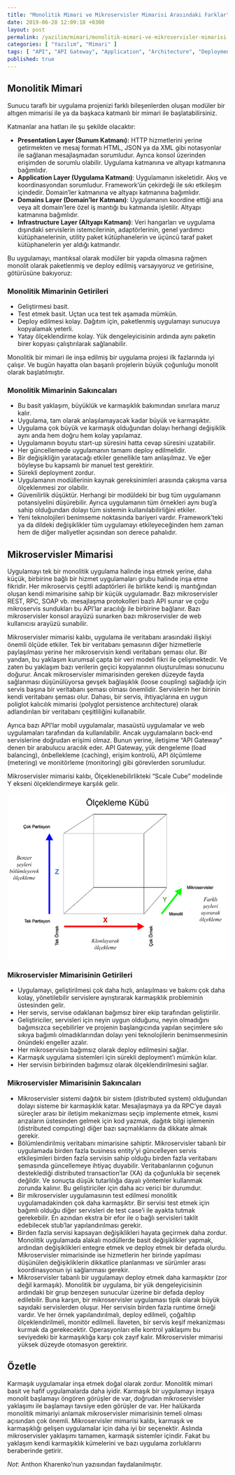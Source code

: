 ```yaml
---
title: "Monolitik Mimari ve Mikroservisler Mimarisi Arasındaki Farklar"
date: 2019-06-28 12:09:18 +0300
layout: post
permalink: /yazilim/mimari/monolitik-mimari-ve-mikroservisler-mimarisi-arasindaki-farklar
categories: [ "Yazılım", "Mimari" ]
tags: [ "API", "API Gateway", "Application", "Architecture", "Deployment", "Dikey Ölçeklendirme", "Fark", "Horizontal Scaling", "Karşılaştırma", "Katmanlar", "Layers", "Load Balancing", "Microservice", "Microservices Architecture", "Mimari", "Monolith", "Monolithic Architecture", "Proje", "Service", "Vertical Scaling", "Yatay Ölçeklendirme", "Yük Dengeleme" ]
published: true
---
```


## Monolitik Mimari

Sunucu taraflı bir uygulama projenizi farklı bileşenlerden oluşan modüler bir altıgen mimarisi ile ya da başkaca katmanlı bir mimari ile başlatabilirsiniz.

Katmanlar ana hatları ile şu şekilde olacaktır:

- **Presentation Layer (Sunum Katmanı):** HTTP hizmetlerini yerine getirmekten ve mesaj formatı HTML, JSON ya da XML gibi notasyonlar ile sağlanan mesajlaşmadan sorumludur. Ayrıca konsol üzerinden erişimden de sorumlu olabilir. Uygulama katmanına ve altyapı katmanına bağımlıdır.
- **Application Layer (Uygulama Katmanı)**: Uygulamanın iskeletidir. Akış ve koordinasyondan sorumludur. Framework’ün çekirdeği ile sıkı etkileşim içindedir. Domain’ler katmanına ve altyapı katmanına bağımlıdır.
- **Domains Layer (Domain’ler Katmanı)**: Uygulamanın koordine ettiği ana veya alt domain’lere özel iş mantığı bu katmanda işletilir. Altyapı katmanına bağımlıdır.
- **Infrastructure Layer (Altyapı Katmanı)**: Veri hangarları ve uygulama dışındaki servislerin istemcilerinin, adaptörlerinin, genel yardımcı kütüphanelerinin, utility paket kütüphanelerin ve üçüncü taraf paket kütüphanelerin yer aldığı katmandır.

Bu uygulamayı, mantıksal olarak modüler bir yapıda olmasına rağmen monolit olarak paketlenmiş ve deploy edilmiş varsayıyoruz ve getirisine, götürüsüne bakıyoruz:

### Monolitik Mimarinin Getirileri

- Geliştirmesi basit.
- Test etmek basit. Uçtan uca test tek aşamada mümkün.
- Deploy edilmesi kolay. Dağıtım için, paketlenmiş uygulamayı sunucuya kopyalamak yeterli.
- Yatay ölçeklendirme kolay. Yük dengeleyicisinin ardında aynı paketin birer kopyası çalıştırılarak sağlanabilir.

Monolitik bir mimari ile inşa edilmiş bir uygulama projesi ilk fazlarında iyi çalışır. Ve bugün hayatta olan başarılı projelerin büyük çoğunluğu monolit olarak başlatılmıştır.

### Monolitik Mimarinin Sakıncaları

- Bu basit yaklaşım, büyüklük ve karmaşıklık bakımından sınırlara maruz kalır.
- Uygulama, tam olarak anlaşılamayacak kadar büyük ve karmaşıktır.
- Uygulama çok büyük ve karmaşık olduğundan dolayı herhangi değişiklik aynı anda hem doğru hem kolay yapılamaz.
- Uygulamanın boyutu start-up süresini hatta cevap süresini uzatabilir.
- Her güncellemede uygulamanın tamamı deploy edilmelidir.
- Bir değişikliğin yaratacağı etkiler genellikle tam anlaşılmaz. Ve eğer böyleyse bu kapsamlı bir manuel test gerektirir.
- Sürekli deployment zordur.
- Uygulamanın modüllerinin kaynak gereksinimleri arasında çakışma varsa ölçeklenmesi zor olabilir.
- Güvenilirlik düşüktür. Herhangi bir modüldeki bir bug tüm uygulamanın potansiyelini düşürebilir. Ayrıca uygulamanın tüm örnekleri aynı bug’a sahip olduğundan dolayı tüm sistemin kullanılabilirliğini etkiler.
- Yeni teknolojileri benimseme noktasında bariyeri vardır. Framework’teki ya da dildeki değişiklikler tüm uygulamayı etkileyeceğinden hem zaman hem de diğer maliyetler açısından son derece pahalıdır.

## Mikroservisler Mimarisi

Uygulamayı tek bir monolitik uygulama halinde inşa etmek yerine, daha küçük, birbirine bağlı bir hizmet uygulamaları grubu halinde inşa etme fikridir. Her mikroservis çeşitli adaptörleri ile birlikte kendi iş mantığından oluşan kendi mimarisine sahip bir küçük uygulamadır. Bazı mikroservisler REST, RPC, SOAP vb. mesajlaşma protokolleri bazlı API sunar ve çoğu mikroservis sundukları bu API’lar aracılığı ile birbirine bağlanır. Bazı mikroservisler konsol arayüzü sunarken bazı mikroservisler de web kullanıcısı arayüzü sunabilir.

Mikroservisler mimarisi kalıbı, uygulama ile veritabanı arasındaki ilişkiyi önemli ölçüde etkiler. Tek bir veritabanı şemasının diğer hizmetlerle paylaşılması yerine her mikroservisin kendi veritabanı şeması olur. Bir yandan, bu yaklaşım kurumsal çapta bir veri modeli fikri ile çelişmektedir. Ve zaten bu yaklaşım bazı verilerin geçici kopyalarının oluşturulması sonucunu doğurur. Ancak mikroservisler mimarisinden gereken düzeyde fayda sağlanması düşünülüyorsa gevşek bağlaşıklık (loose coupling) sağladığı için servis başına bir veritabanı şeması olması önemlidir. Servislerin her birinin kendi veritabanı şeması olur. Dahası, bir servis, ihtiyaçlarına en uygun poliglot kalıcılık mimarisi (polyglot persistence architecture) olarak adlandırılan bir veritabanı çeşitliliğini kullanabilir.

Ayrıca bazı API’lar mobil uygulamalar, masaüstü uygulamalar ve web uygulamaları tarafından da kullanılabilir. Ancak uygulamaların back-end servislerine doğrudan erişimi olmaz. Bunun yerine, iletişime “API Gateway” denen bir arabulucu aracılık eder. API Gateway, yük dengeleme (load balancing), önbellekleme (caching), erişim kontrolü, API ölçümleme (metering) ve monitörleme (monitoring) gibi görevlerden sorumludur.

Mikroservisler mimarisi kalıbı, Ölçeklenebilirlikteki “Scale Cube” modelinde Y ekseni ölçeklendirmeye karşılık gelir.

![Ölçekleme Kübü (Scale Cube)](/assets/img/2020/10/scale-cube.png "Ölçekleme Kübü (Scale Cube)")

### Mikroservisler Mimarisinin Getirileri

- Uygulamayı, geliştirilmesi çok daha hızlı, anlaşılması ve bakımı çok daha kolay, yönetilebilir servislere ayrıştırarak karmaşıklık probleminin üstesinden gelir.
- Her servis, servise odaklanan bağımsız birer ekip tarafından geliştirilir.
- Geliştiriciler, servisleri için neyin uygun olduğunu, neyin olmadığını bağımsızca seçebilirler ve projenin başlangıcında yapılan seçimlere sıkı sıkıya bağımlı olmadıklarından dolayı yeni teknolojilerin benimsenmesinin önündeki engeller azalır.
- Her mikroservisin bağımsız olarak deploy edilmesini sağlar.
- Karmaşık uygulama sistemleri için sürekli deployment’ı mümkün kılar.
- Her servisin birbirinden bağımsız olarak ölçeklendirilmesini sağlar.

### Mikroservisler Mimarisinin Sakıncaları

- Mikroservisler sistemi dağıtık bir sistem (distributed system) olduğundan dolayı sisteme bir karmaşıklık katar. Mesajlaşmaya ya da RPC’ye dayalı süreçler arası bir iletişim mekanizması seçip implemente etmek, kısmi arızaların üstesinden gelmek için kod yazmak, dağıtık bilgi işlemenin (distributed computing) diğer bazı saçmalıklarını da dikkate almak gerekir.
- Bölümlendirilmiş veritabanı mimarisine sahiptir. Mikroservisler tabanlı bir uygulamada birden fazla business entity’yi güncelleyen servis etkileşimleri birden fazla servisin sahip olduğu birden fazla veritabanı şemasında güncellemeye ihtiyaç duyabilir. Veritabanlarının çoğunun desteklediği distributed transaction’lar (XA) da çoğunlukla bir seçenek değildir. Ve sonuçta düşük tutarlılığa dayalı yöntemler kullanmak zorunda kalınır. Bu geliştiriciler için daha acı verici bir durumdur.
- Bir mikroservisler uygulamasının test edilmesi monolitik uygulamadakinden çok daha karmaşıktır. Bir servisi test etmek için bağımlı olduğu diğer servisleri de test case’i ile ayakta tutmak gerekebilir. En azından ekstra bir efor ile o bağlı servisleri taklit edebilecek stub’lar yapılandırılması gerekir.
- Birden fazla servisi kapsayan değişiklikleri hayata geçirmek daha zordur. Monolitik uygulamada alakalı modüllerde basit değişiklikler yapmak, ardından değişiklikleri entegre etmek ve deploy etmek bir defada olurdu. Mikroservisler mimarisinde ise hizmetlerin her birinde yapılması düşünülen değişikliklerin dikkatlice planlanması ve sürümler arası koordinasyonun iyi sağlanması gerekir.
- Mikroservisler tabanlı bir uygulamayı deploy etmek daha karmaşıktır (zor değil karmaşık). Monolitik bir uygulama, bir yük dengeleyicisinin ardındaki bir grup benzeşen sunucular üzerine bir defada deploy edilebilir. Buna karşın, bir mikroservisler uygulaması tipik olarak büyük sayıdaki servislerden oluşur. Her servisin birden fazla runtime örneği vardır. Ve her örnek yapılandırılmalı, deploy edilmeli, çoğaltılıp ölçeklendirilmeli, monitör edilmeli. İlaveten, bir servis keşif mekanizması kurmak da gerekecektir. Operasyonları elle kontrol yaklaşımı bu seviyedeki bir karmaşıklığa karşı çok zayıf kalır. Mikroservisler mimarisi yüksek düzeyde otomasyon gerektirir.

## Özetle

Karmaşık uygulamalar inşa etmek doğal olarak zordur. Monolitik mimari basit ve hafif uygulamalarda daha iyidir. Karmaşık bir uygulamayı inşaya monolit başlamayı öngören görüşler de var, doğrudan mikroservisler yaklaşımı ile başlamayı tavsiye eden görüşler de var. Her halükarda monolitik mimariyi anlamak mikroservisler mimarisinin temeli olması açısından çok önemli. Mikroservisler mimarisi kalıbı, karmaşık ve karmaşıklığı gelişen uygulamalar için daha iyi bir seçenektir. Aslında mikroservisler yaklaşımı tamamen, karmaşık sistemler içindir. Fakat bu yaklaşım kendi karmaşıklık kümelerini ve bazı uygulama zorluklarını beraberinde getirir.

*Not*: Anthon Kharenko’nun yazısından faydalanılmıştır.
